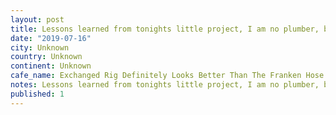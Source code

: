 ```yaml
---
layout: post
title: Lessons learned from tonights little project, I am no plumber, but the refined heat exchanged rig definitely looks better than the franken hose version of yore.
date: "2019-07-16"
city: Unknown
country: Unknown
continent: Unknown
cafe_name: Exchanged Rig Definitely Looks Better Than The Franken Hose Version Of Yore.
notes: Lessons learned from tonights little project, I am no plumber, but the refined heat exchanged rig definitely looks better than the franken hose version of yore.
published: 1
---
```

